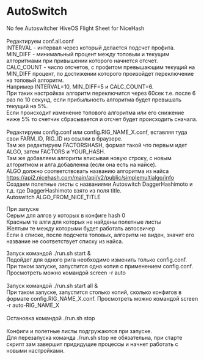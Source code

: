 # AutoSwitch
No fee Autoswitcher HiveOS Flight Sheet for NiceHash<br><br>
Редактируем conf.all.conf<br>
INTERVAL - интервал через который делается подсчет профита.<br>
MIN_DIFF - минимальный процент между топовым и текущим алгоритмами при привышении которого начнется отсчет.<br>
CALC_COUNT - число отсчетов, с профитом превышающим текущий на MIN_DIFF процент, по достижении которого произойдет переключение на топовый алгоритм. <br>
Например INTERVAL=10, MIN_DIFF=5 и CALC_COUNT=6.<br>
При таких настройках алгоритм переключится через 60сек т.е. после 6 раз по 10 секунд, если прибыльность алгоритма будет превышать текущий на 5%. <br>
Если происходит изменение топового алгоритма или его снижение ниже 5% то счетчик сбрасывается и отсчет будет происходить сначала.<br><br>
Редактируем config.conf или config.RIG_NAME_X.conf, вставляя туда свои FARM_ID, RIG_ID из ссылки в браузере.<br>
Там же редактируем FACTORSHASH, формат такой что первым идет ALGO, затем FACTORS и YOUR_HASH.<br>
Там же добавляем алгоритм вписывая новую строку, с новым алгоритмом и алга добавленна (если она есть на найсе).<br>
ALGO должно соответствовать названию алгоритма из найса https://api2.nicehash.com/main/api/v2/public/simplemultialgo/info<br>
Создаем полетные листы с названиями Autoswitch DaggerHashimoto и т.д. где DaggerHashimoto взято из поля title. <br>
Autoswitch ALGO_FROM_NICE_TITLE<br>

При запуске<br>
Серым для алгов у которых в конфиге hash 0<br>
Красным те алги для которых не найдены полетные листы<br>
Желтым те между которыми будет работать автосвичер<br>
Если в списке, после подсчета топовых, алгоритм не виден, значит его название не соответствует списку из найса.<br>

Запуск командой ./run.sh start &<br>
Подойдет для одного рига необходимо изменить только config.conf.<br>
При таком запуске, запустится одна копия с применением config.conf. Просмотреть можно командой screen -r auto<br>
<br>
Запуск командой ./run.sh start all &<br>
При таком запуске, запустится столько копий, сколько конфигов в формате config.RIG_NAME_X.conf. Просмотреть можно командой screen -r auto-RIG_NAME_X<br> 
<br>
Остановка командой ./run.sh stop<br>
<br>
Конфиги и полетные листы подгружаются при запуске.<br>
Для перезапуска команда ./run.sh stop не обязательна, при старте скрипт зам завершит придидущие процессы и начнет работать с новыми настройками. 
